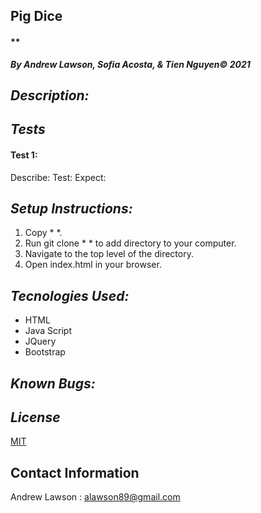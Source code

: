 ## Pig Dice
#### **
***By Andrew Lawson, Sofia Acosta, & Tien Nguyen© 2021***

## *Description:*


## *Tests*
#### Test 1:
Describe: 
Test: 
Expect: 


## *Setup Instructions:*

1. Copy * *.
2. Run git clone * * to add directory to your computer.
2. Navigate to the top level of the directory.
3. Open index.html in your browser.

## *Tecnologies Used:*
* HTML
* Java Script
* JQuery
* Bootstrap

## *Known Bugs:*


## *License*

[MIT](LICENSE.txt)

## Contact Information

Andrew Lawson : alawson89@gmail.com